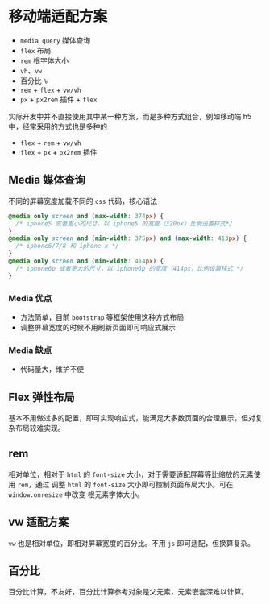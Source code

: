 # 移动端适配方案


- `media query` 媒体查询
- `flex` 布局
- `rem` 根字体大小
- `vh`、`vw`
- 百分比 `%`
- `rem` + `flex` + `vw/vh`
- `px` + `px2rem` 插件 + `flex`


实际开发中并不直接使用其中某一种方案，而是多种方式组合，例如移动端 h5 中，经常采用的方式也是多种的

- `flex` + `rem` + `vw/vh`
- `flex` + `px` + `px2rem` 插件


## Media 媒体查询

不同的屏幕宽度加载不同的 `css` 代码，核心语法

```css
@media only screen and (max-width: 374px) {
  /* iphone5 或者更小的尺寸，以 iphone5 的宽度（320px）比例设置样式*/
}
@media only screen and (min-width: 375px) and (max-width: 413px) {
  /* iphone6/7/8 和 iphone x */
}
@media only screen and (min-width: 414px) {
  /* iphone6p 或者更大的尺寸，以 iphone6p 的宽度（414px）比例设置样式 */
}
```


### Media 优点

- 方法简单，目前 `bootstrap` 等框架使用这种方式布局
- 调整屏幕宽度的时候不用刷新页面即可响应式展示


### Media 缺点

- 代码量大，维护不便


## Flex 弹性布局

基本不用做过多的配置，即可实现响应式，能满足大多数页面的合理展示，但对复杂布局较难实现。


## rem

相对单位，相对于 `html` 的 `font-size` 大小，对于需要适配屏幕等比缩放的元素使用 `rem`，通过 调整 `html` 的 `font-size` 大小即可控制页面布局大小。可在 `window.onresize` 中改变 根元素字体大小。


## vw 适配方案

`vw` 也是相对单位，即相对屏幕宽度的百分比。不用 `js` 即可适配，但换算复杂。


## 百分比

百分比计算，不友好，百分比计算参考对象是父元素，元素嵌套深难以计算。

